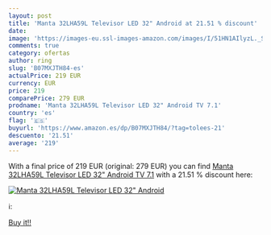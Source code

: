 ```yaml
---
layout: post
title: 'Manta 32LHA59L Televisor LED 32" Android at 21.51 % discount'
date: 
image: 'https://images-eu.ssl-images-amazon.com/images/I/51HN1AIlyzL._SL200_.jpg'
comments: true
category: ofertas
author: ring
slug: 'B07MXJTH84-es'
actualPrice: 219 EUR
currency: EUR
price: 219
comparePrice: 279 EUR
prodname: 'Manta 32LHA59L Televisor LED 32" Android TV 7.1'
country: 'es'
flag: '🇪🇸'
buyurl: 'https://www.amazon.es/dp/B07MXJTH84/?tag=tolees-21'
descuento: '21.51'
average: '219'
---
```


With a final price of 219 EUR (original: 279 EUR) you can find [Manta 32LHA59L Televisor LED 32" Android TV 7.1](https://www.amazon.es/dp/B07MXJTH84/?tag=tolees-21) with a  21.51 % discount here:

[![Manta 32LHA59L Televisor LED 32" Android](https://images-eu.ssl-images-amazon.com/images/I/51HN1AIlyzL._SL200_.jpg)](https://www.amazon.es/dp/B07MXJTH84/?tag=tolees-21)

ℹ️:


[Buy it!!](https://www.amazon.es/dp/B07MXJTH84/?tag=tolees-21)
